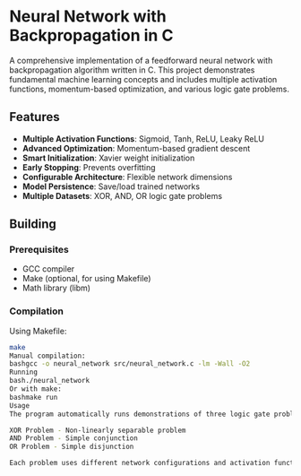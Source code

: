 # Neural Network with Backpropagation in C

A comprehensive implementation of a feedforward neural network with backpropagation algorithm written in C. This project demonstrates fundamental machine learning concepts and includes multiple activation functions, momentum-based optimization, and various logic gate problems.

## Features

- **Multiple Activation Functions**: Sigmoid, Tanh, ReLU, Leaky ReLU
- **Advanced Optimization**: Momentum-based gradient descent
- **Smart Initialization**: Xavier weight initialization
- **Early Stopping**: Prevents overfitting
- **Configurable Architecture**: Flexible network dimensions
- **Model Persistence**: Save/load trained networks
- **Multiple Datasets**: XOR, AND, OR logic gate problems

## Building

### Prerequisites
- GCC compiler
- Make (optional, for using Makefile)
- Math library (libm)

### Compilation

Using Makefile:
```bash
make
Manual compilation:
bashgcc -o neural_network src/neural_network.c -lm -Wall -O2
Running
bash./neural_network
Or with make:
bashmake run
Usage
The program automatically runs demonstrations of three logic gate problems:

XOR Problem - Non-linearly separable problem
AND Problem - Simple conjunction
OR Problem - Simple disjunction

Each problem uses different network configurations and activation functions to demonstrate the flexibility of the implementation.